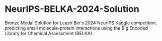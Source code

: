 # NeurIPS-BELKA-2024-Solution
Bronze Medal Solution for Leash Bio's 2024 NeurIPS Kaggle competition, predicting small molecule-protein interactions using the Big Encoded Library for Chemical Assessment (BELKA). 
